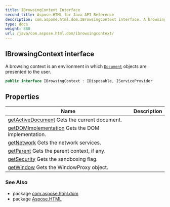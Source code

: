 ```yaml
---
title: IBrowsingContext Interface
second_title: Aspose.HTML for Java API Reference
description: com.aspose.html.dom.IBrowsingContext interface. A browsing context is an environment in which Document objects are presented to the user
type: docs
weight: 880
url: /java/com.aspose.html.dom/ibrowsingcontext/
---
```

## IBrowsingContext interface

A browsing context is an environment in which [`Document`](../document/) objects are presented to the user.

```java
public interface IBrowsingContext : IDisposable, IServiceProvider
```

## Properties

| Name | Description |
| --- | --- |
| [getActiveDocument](../../com.aspose.html.dom/ibrowsingcontext/activedocument/) Gets the current document. |
| [getDOMImplementation](../../com.aspose.html.dom/ibrowsingcontext/domimplementation/) Gets the DOM implementation. |
| [getNetwork](../../com.aspose.html.dom/ibrowsingcontext/network/) Gets the network services. |
| [getParent](../../com.aspose.html.dom/ibrowsingcontext/parent/) Gets the parent context, if any. |
| [getSecurity](../../com.aspose.html.dom/ibrowsingcontext/security/) Gets the sandboxing flag. |
| [getWindow](../../com.aspose.html.dom/ibrowsingcontext/window/) Gets the WindowProxy object. |

### See Also

* package [com.aspose.html.dom](../../com.aspose.html.dom/)
* package [Aspose.HTML](../../)
